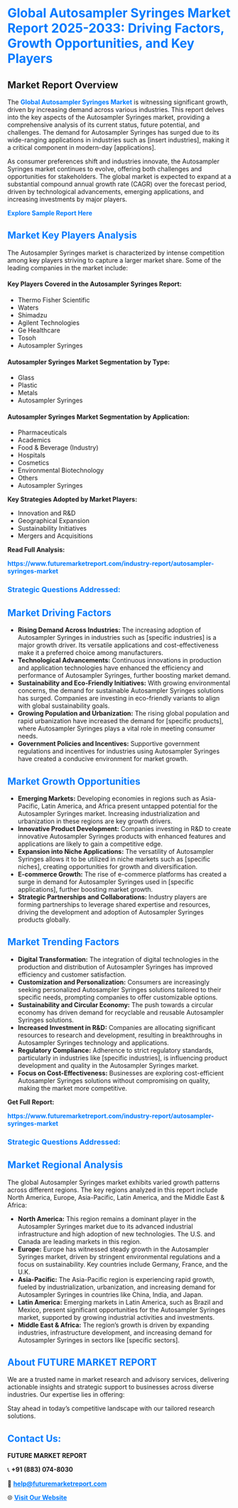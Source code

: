 <h1 style="color: #007BFF;">Global Autosampler Syringes Market Report 2025-2033: Driving Factors, Growth Opportunities, and Key Players</h1>

<section id="overview">
<h2>Market Report Overview</h2>
<p>The <a href="https://www.futuremarketreport.com/industry-report/autosampler-syringes-market" style="color: #007BFF; text-decoration: none;"><strong>Global Autosampler Syringes Market</strong></a> is witnessing significant growth, driven by increasing demand across various industries. This report delves into the key aspects of the Autosampler Syringes market, providing a comprehensive analysis of its current status, future potential, and challenges. The demand for Autosampler Syringes has surged due to its wide-ranging applications in industries such as [insert industries], making it a critical component in modern-day [applications].</p>
<p>As consumer preferences shift and industries innovate, the Autosampler Syringes market continues to evolve, offering both challenges and opportunities for stakeholders. The global market is expected to expand at a substantial compound annual growth rate (CAGR) over the forecast period, driven by technological advancements, emerging applications, and increasing investments by major players.</p>
</section>

<section id="overview">
<p><a href="https://www.futuremarketreport.com/request-sample/reportId=100514" style="color: #007BFF; text-decoration: none;"><strong>Explore Sample Report Here</strong></a></p>
</section>

<section id="key-players">
<h2 style="color: #007BFF;">Market Key Players Analysis</h2>
<p>The Autosampler Syringes market is characterized by intense competition among key players striving to capture a larger market share. Some of the leading companies in the market include:</p>
<h4>Key Players Covered in the Autosampler Syringes Report:</h4>
<ul><li>Thermo Fisher Scientific</li><li>Waters</li><li>Shimadzu</li><li>Agilent Technologies</li><li>Ge Healthcare</li><li>Tosoh</li><li>Autosampler Syringes</li></ul>
<h4>Autosampler Syringes Market Segmentation by Type:</h4>
<ul><li>Glass</li><li>Plastic</li><li>Metals</li><li>Autosampler Syringes</li></ul>

<h4>Autosampler Syringes Market Segmentation by Application:</h4>
<ul><li>Pharmaceuticals</li><li>Academics</li><li>Food &amp; Beverage (Industry)</li><li>Hospitals</li><li>Cosmetics</li><li>Environmental Biotechnology</li><li>Others</li><li>Autosampler Syringes</li></ul>
<p><strong>Key Strategies Adopted by Market Players:</strong></p>
<ul>
<li>Innovation and R&D</li>
<li>Geographical Expansion</li>
<li>Sustainability Initiatives</li>
<li>Mergers and Acquisitions</li>
</ul>
</section>

<section>
<p><strong>Read Full Analysis: </strong></p><a href="https://www.futuremarketreport.com/industry-report/autosampler-syringes-market" style="color: #007BFF; text-decoration: none;"><strong>https://www.futuremarketreport.com/industry-report/autosampler-syringes-market</strong></a>
<h3 style="color: #007BFF;">Strategic Questions Addressed:</h3>
</section>

<section id="driving-factors">
<h2 style="color: #007BFF;">Market Driving Factors</h2>
<ul>
<li><strong>Rising Demand Across Industries:</strong> The increasing adoption of Autosampler Syringes in industries such as [specific industries] is a major growth driver. Its versatile applications and cost-effectiveness make it a preferred choice among manufacturers.</li>
<li><strong>Technological Advancements:</strong> Continuous innovations in production and application technologies have enhanced the efficiency and performance of Autosampler Syringes, further boosting market demand.</li>
<li><strong>Sustainability and Eco-Friendly Initiatives:</strong> With growing environmental concerns, the demand for sustainable Autosampler Syringes solutions has surged. Companies are investing in eco-friendly variants to align with global sustainability goals.</li>
<li><strong>Growing Population and Urbanization:</strong> The rising global population and rapid urbanization have increased the demand for [specific products], where Autosampler Syringes plays a vital role in meeting consumer needs.</li>
<li><strong>Government Policies and Incentives:</strong> Supportive government regulations and incentives for industries using Autosampler Syringes have created a conducive environment for market growth.</li>
</ul>
</section>

<section id="growth-opportunities">
<h2 style="color: #007BFF;">Market Growth Opportunities</h2>
<ul>
<li><strong>Emerging Markets:</strong> Developing economies in regions such as Asia-Pacific, Latin America, and Africa present untapped potential for the Autosampler Syringes market. Increasing industrialization and urbanization in these regions are key growth drivers.</li>
<li><strong>Innovative Product Development:</strong> Companies investing in R&D to create innovative Autosampler Syringes products with enhanced features and applications are likely to gain a competitive edge.</li>
<li><strong>Expansion into Niche Applications:</strong> The versatility of Autosampler Syringes allows it to be utilized in niche markets such as [specific niches], creating opportunities for growth and diversification.</li>
<li><strong>E-commerce Growth:</strong> The rise of e-commerce platforms has created a surge in demand for Autosampler Syringes used in [specific applications], further boosting market growth.</li>
<li><strong>Strategic Partnerships and Collaborations:</strong> Industry players are forming partnerships to leverage shared expertise and resources, driving the development and adoption of Autosampler Syringes products globally.</li>
</ul>
</section>

<section id="trending-factors">
<h2 style="color: #007BFF;">Market Trending Factors</h2>
<ul>
<li><strong>Digital Transformation:</strong> The integration of digital technologies in the production and distribution of Autosampler Syringes has improved efficiency and customer satisfaction.</li>
<li><strong>Customization and Personalization:</strong> Consumers are increasingly seeking personalized Autosampler Syringes solutions tailored to their specific needs, prompting companies to offer customizable options.</li>
<li><strong>Sustainability and Circular Economy:</strong> The push towards a circular economy has driven demand for recyclable and reusable Autosampler Syringes solutions.</li>
<li><strong>Increased Investment in R&D:</strong> Companies are allocating significant resources to research and development, resulting in breakthroughs in Autosampler Syringes technology and applications.</li>
<li><strong>Regulatory Compliance:</strong> Adherence to strict regulatory standards, particularly in industries like [specific industries], is influencing product development and quality in the Autosampler Syringes market.</li>
<li><strong>Focus on Cost-Effectiveness:</strong> Businesses are exploring cost-efficient Autosampler Syringes solutions without compromising on quality, making the market more competitive.</li>
</ul>
</section>

<section>
<p><strong>Get Full Report: </strong></p><a href="https://www.futuremarketreport.com/industry-report/autosampler-syringes-market" style="color: #007BFF; text-decoration: none;"><strong>https://www.futuremarketreport.com/industry-report/autosampler-syringes-market</strong></a>
<h3 style="color: #007BFF;">Strategic Questions Addressed:</h3>
</section>


<section id="regional-analysis">
<h2 style="color: #007BFF;">Market Regional Analysis</h2>
<p>The global Autosampler Syringes market exhibits varied growth patterns across different regions. The key regions analyzed in this report include North America, Europe, Asia-Pacific, Latin America, and the Middle East & Africa:</p>
<ul>
<li><strong>North America:</strong> This region remains a dominant player in the Autosampler Syringes market due to its advanced industrial infrastructure and high adoption of new technologies. The U.S. and Canada are leading markets in this region.</li>
<li><strong>Europe:</strong> Europe has witnessed steady growth in the Autosampler Syringes market, driven by stringent environmental regulations and a focus on sustainability. Key countries include Germany, France, and the U.K.</li>
<li><strong>Asia-Pacific:</strong> The Asia-Pacific region is experiencing rapid growth, fueled by industrialization, urbanization, and increasing demand for Autosampler Syringes in countries like China, India, and Japan.</li>
<li><strong>Latin America:</strong> Emerging markets in Latin America, such as Brazil and Mexico, present significant opportunities for the Autosampler Syringes market, supported by growing industrial activities and investments.</li>
<li><strong>Middle East & Africa:</strong> The region’s growth is driven by expanding industries, infrastructure development, and increasing demand for Autosampler Syringes in sectors like [specific sectors].</li>
</ul>
</section>

<footer>
<h2 style="color: #007BFF;">About FUTURE MARKET REPORT</h2>
<p>We are a trusted name in market research and advisory services, delivering actionable insights and strategic support to businesses across diverse industries. Our expertise lies in offering:</p>

<p>Stay ahead in today’s competitive landscape with our tailored research solutions.</p>

<h2 style="color: #007BFF;">Contact Us:</h2>
<p><strong>FUTURE MARKET REPORT</strong></p>
<p>📞 <strong>+91 (883) 074-8030</strong></p>
<p>📧 <strong><a href="mailto:help@futuremarketreport.com" style="color: #007BFF;">help@futuremarketreport.com</a></strong></p>
<p>🌐 <strong><a href="https://www.futuremarketreport.com/" style="color: #007BFF;">Visit Our Website</a></strong></p>
</footer>